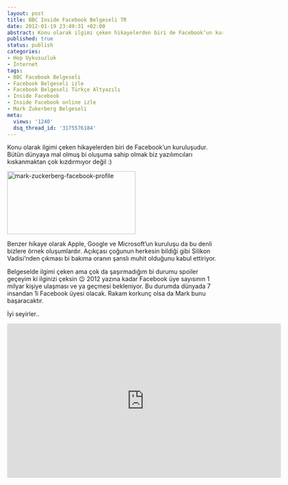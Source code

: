 ```yaml
---
layout: post
title: BBC Inside Facebook Belgeseli TR
date: 2012-01-19 23:49:31 +02:00
abstract: Konu olarak ilgimi çeken hikayelerden biri de Facebook’un kuruluşudur. Bütün dünyaya mal olmuş bi oluşuma sahip olmak biz yazılımcıları kıskanmaktan çok...
published: true
status: publish
categories:
- Hep Uykusuzluk
- İnternet
tags:
- BBC Facebook Belgeseli
- Facebook Belgeseli izle
- Facebook Belgeseli Türkçe Altyazılı
- Inside Facebook
- Inside Facebook online izle
- Mark Zukerberg Belgeseli
meta:
  views: '1240'
  dsq_thread_id: '3175576184'
---
```


Konu olarak ilgimi çeken hikayelerden biri de Facebook’un kuruluşudur. Bütün dünyaya mal olmuş bi oluşuma sahip olmak biz yazılımcıları kıskanmaktan çok kızdırmıyor değil :)

<img alt="mark-zuckerberg-facebook-profile" src="{{ site.baseurl }}/assets/mark-zuckerberg-facebook-profile-300x147.jpg" width="300" height="147" />

Benzer hikaye olarak Apple, Google ve Microsoft’un kuruluşu da bu denli bizlere örnek oluşumlardır. Açıkçası çoğunun herkesin bildiği gibi Silikon Vadisi’nden çıkması bi bakıma oranın şanslı muhit olduğunu kabul ettiriyor.

Belgeselde ilgimi çeken ama çok da şaşırmadığım bi durumu spoiler geçeyim ki ilginizi çeksin 😉
2012 yazına kadar Facebook üye sayısının 1 milyar kişiye ulaşması ve ya geçmesi bekleniyor. Bu durumda dünyada 7 insandan 1i Facebook üyesi olacak. Rakam korkunç olsa da Mark bunu başaracaktır.

İyi seyirler..

<iframe src="https://player.vimeo.com/video/35310361?byline=0&portrait=0" width="640" height="361" frameborder="0" webkitallowfullscreen mozallowfullscreen allowfullscreen></iframe>
